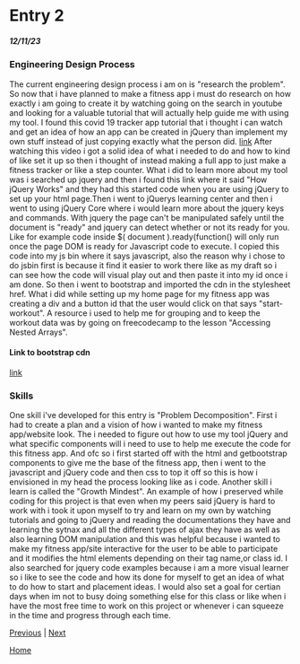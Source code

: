 # Entry 2
##### 12/11/23

### Engineering Design Process
The current engineering design process i am on is "research the problem". So now that i have planned to make a fitness app i must do research on how exactly i am going to create it by watching going on the search in youtube and looking for a valuable tutorial that will actually help guide me with using my tool.
I found this covid 19 tracker app tutorial that i thought i can watch and get an idea of how an app can be created in jQuery than implement my own stuff instead of just copying exactly what the person did.
[link](https://www.youtube.com/watch?v=Nv33sHscfLk)
After watching this video i got a solid idea of what i needed to do and how to kind of like set it up so then i thought of instead making a full app to just make a fitness tracker or like a step counter.
What i did to learn more about my tool was i searched up jquery and then i found this link where it said "How jQuery Works" and they had this started code when you are using jQuery to set up your html page.Then i went to jQuerys learning center and then i went to using jQuery Core where i would learn more about the jquery keys and commands. With jquery the page can't be manipulated safely until the document is "ready" and jquery can detect whether or not its ready for you. Like for example code inside $( document ).ready(function() will only run once the page DOM is ready for Javascript code to execute. I copied this code into my js bin where it says javascript, also the reason why i chose to do jsbin first is because it find it easier to work there like as my draft so i can see how the code will visual play out and then paste it into my id once i am done. So then i went to bootstrap and imported the cdn in the stylesheet href. What i did while setting up my home page for my fitness app was creating a div and a button id that the user would click on that says "start-workout". A resource i used to help me for grouping and to keep the workout data was by going on freecodecamp to the lesson "Accessing Nested Arrays".
#### Link to bootstrap cdn
[link](https://getbootstrap.com/docs/4.1/getting-started/introduction/#quick-start)

### Skills
One skill i've developed for this entry is "Problem Decomposition". First i had to create a plan and a vision of how i wanted to make my fitness app/website look. The i needed to figure out how to use my tool jQuery and what specific components will i need to use to help me execute the code for this fitness app. And ofc so i first started off with the html and getbootstrap components to give me the base of the fitness app, then i went to the javascript and jQuery code and then css to top it off so this is how i envisioned in my head the process looking like as i code.
Another skill i learn is called the "Growth Mindest". An example of how i preserved while coding for this project is that even when my peers said jQuery is hard to work with i took it upon myself to try and learn on my own by watching tutorials and going to jQuery and reading the documentations they have and learning the sytnax and all the different types of ajax they have as well as also learning DOM manipulation and this was helpful because i wanted to make my fitness app/site interactive for the user to be able to participate and it modifies the html elements depending on their tag name,or class id. I also searched for jquery code examples because i am a more visual learner so i like to see the code and how its done for myself to get an idea of what to do how to start and placement ideas. I would also set a goal for certian days when im not to busy doing something else for this class or like when i have the most free time to work on this project or whenever i can squeeze in the time and progress through each time.





[Previous](entry01.md) | [Next](entry03.md)

[Home](../README.md)